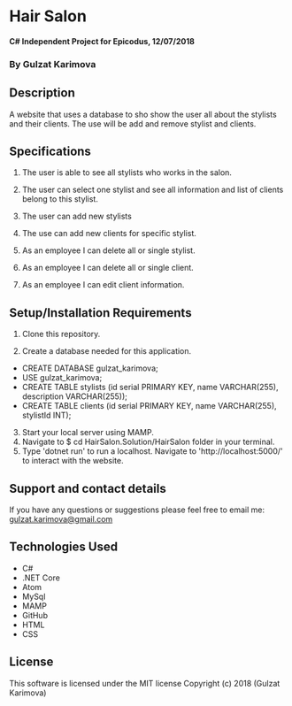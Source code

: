 # Hair Salon

#### C# Independent Project for Epicodus, 12/07/2018

### **By Gulzat Karimova**

## Description
A website that uses a database to sho show the user all about the stylists and their clients. The use will be add and remove stylist and clients.

## Specifications

1. The user is able to see all stylists who works in the salon.

2. The user can select one stylist and see all information and list of clients belong to this stylist.

3. The user can add new stylists

4. The use can add new clients for specific stylist.

5. As an employee I can delete all or single stylist.

6. As an employee I can delete all or single client.

7. As an employee I can edit client information.

## Setup/Installation Requirements

1. Clone this repository.

2. Create a database needed for this application.
  * CREATE DATABASE gulzat_karimova;
  * USE gulzat_karimova;
  * CREATE TABLE stylists (id serial PRIMARY KEY, name VARCHAR(255), description VARCHAR(255));
  * CREATE TABLE clients (id serial PRIMARY KEY, name VARCHAR(255), stylistId INT);

3. Start your local server using MAMP.
4. Navigate to $ cd HairSalon.Solution/HairSalon folder in your terminal.
5. Type 'dotnet run' to run a localhost. Navigate to 'http://localhost:5000/' to interact with the website.

## Support and contact details

If you have any questions or suggestions please feel free to email me: gulzat.karimova@gmail.com

## Technologies Used
* C#
* .NET Core
* Atom
* MySql
* MAMP
* GitHub
* HTML
* CSS


## License
This software is licensed under the MIT license
Copyright (c) 2018 (Gulzat Karimova)
